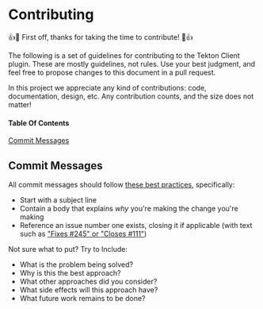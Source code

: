 # Contributing

:+1::tada: First off, thanks for taking the time to contribute! :tada::+1:

The following is a set of guidelines for contributing to the Tekton Client plugin. These are mostly guidelines, not rules. 
Use your best judgment, and feel free to propose changes to this document in a pull request.

In this project we appreciate any kind of contributions: code, documentation, design, etc.
Any contribution counts, and the size does not matter!

#### Table Of Contents

[Commit Messages](#commit-messages)

## Commit Messages

All commit messages should follow
[these best practices](https://chris.beams.io/posts/git-commit/), specifically:

- Start with a subject line
- Contain a body that explains _why_ you're making the change you're making
- Reference an issue number one exists, closing it if applicable (with text such
  as
  ["Fixes #245" or "Closes #111"](https://help.github.com/articles/closing-issues-using-keywords/))

Not sure what to put? Try to Include:

- What is the problem being solved?
- Why is this the best approach?
- What other approaches did you consider?
- What side effects will this approach have?
- What future work remains to be done?
